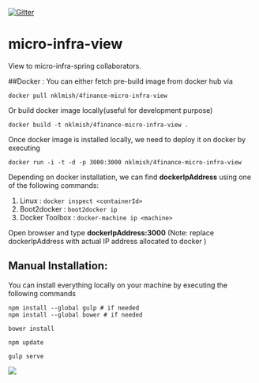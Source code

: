 [![Gitter](https://badges.gitter.im/Join%20Chat.svg)](https://gitter.im/4finance/micro-infra-view?utm_source=badge&utm_medium=badge&utm_campaign=pr-badge)

# micro-infra-view
View to micro-infra-spring collaborators.

##Docker :
You can either fetch pre-build image from docker hub via 

```docker pull nklmish/4finance-micro-infra-view```

Or build docker image locally(useful for development purpose)

```docker build -t nklmish/4finance-micro-infra-view .```

Once docker image is installed locally, we need to deploy it on docker by executing

```docker run -i -t -d -p 3000:3000 nklmish/4finance-micro-infra-view```

Depending on docker installation, we can find **dockerIpAddress** using one of the following commands:

1. Linux : ```docker inspect <containerId>```
2. Boot2docker : ```boot2docker ip```
3. Docker Toolbox : ```docker-machine ip <machine>```

Open browser and type **dockerIpAddress:3000** (Note: replace dockerIpAddress with actual IP address allocated to docker ) 

## Manual Installation:
You can install everything locally on your machine by executing the following commands

```
npm install --global gulp # if needed
npm install --global bower # if needed

bower install

npm update

gulp serve
```

![](https://cloud.githubusercontent.com/assets/1497967/9237550/db33299a-414b-11e5-8911-37a99d48ad15.png)
